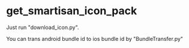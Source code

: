 # get_smartisan_icon_pack

Just run "download_icon.py".

You can trans android bundle id to ios bundle id by "BundleTransfer.py"
